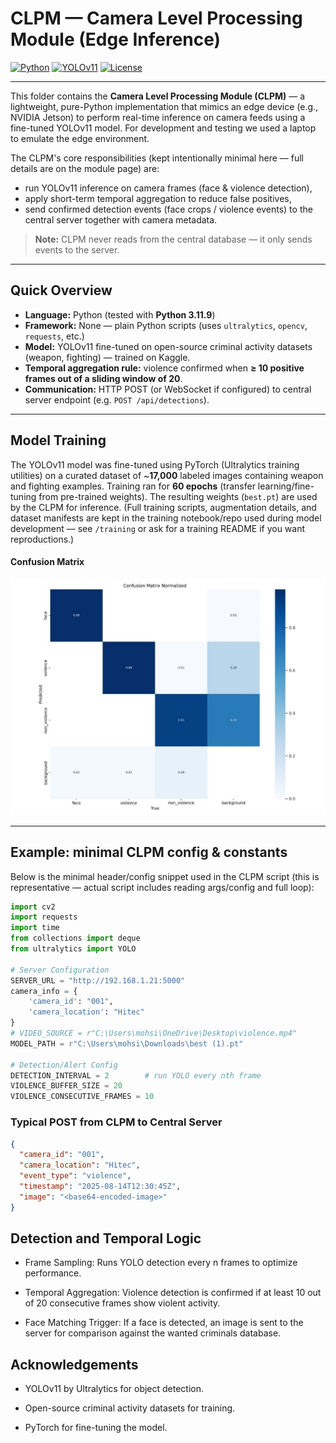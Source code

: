 # CLPM — Camera Level Processing Module (Edge Inference)

[![Python](https://img.shields.io/badge/Python-3.11.9-3776AB?style=for-the-badge&logo=python&logoColor=white)](https://www.python.org/)
[![YOLOv11](https://img.shields.io/badge/YOLOv11-v1.0-lightgrey?style=for-the-badge)](#)
[![License](https://img.shields.io/badge/License-MIT-blue?style=for-the-badge&logo=github)](../LICENSE)

---

This folder contains the **Camera Level Processing Module (CLPM)** — a lightweight, pure-Python implementation that mimics an edge device (e.g., NVIDIA Jetson) to perform real-time inference on camera feeds using a fine-tuned YOLOv11 model. For development and testing we used a laptop to emulate the edge environment.

The CLPM's core responsibilities (kept intentionally minimal here — full details are on the module page) are:

- run YOLOv11 inference on camera frames (face & violence detection),
- apply short-term temporal aggregation to reduce false positives,
- send confirmed detection events (face crops / violence events) to the central server together with camera metadata.

> **Note:** CLPM never reads from the central database — it only sends events to the server.

---

## Quick Overview

- **Language:** Python (tested with **Python 3.11.9**)  
- **Framework:** None — plain Python scripts (uses `ultralytics`, `opencv`, `requests`, etc.)  
- **Model:** YOLOv11 fine-tuned on open-source criminal activity datasets (weapon, fighting) — trained on Kaggle.  
- **Temporal aggregation rule:** violence confirmed when **≥ 10 positive frames out of a sliding window of 20**.  
- **Communication:** HTTP POST (or WebSocket if configured) to central server endpoint (e.g. `POST /api/detections`).

---

## Model Training

The YOLOv11 model was fine-tuned using PyTorch (Ultralytics training utilities) on a curated dataset of ~**17,000** labeled images containing weapon and fighting examples. Training ran for **60 epochs** (transfer learning/fine-tuning from pre-trained weights). The resulting weights (`best.pt`) are used by the CLPM for inference. (Full training scripts, augmentation details, and dataset manifests are kept in the training notebook/repo used during model development — see `/training` or ask for a training README if you want reproductions.)

#### Confusion Matrix
<img src="/imgs/confusion-matrix.jpg" alt="Confusion Matrix" />

---

## Example: minimal CLPM config & constants

Below is the minimal header/config snippet used in the CLPM script (this is representative — actual script includes reading args/config and full loop):

```python
import cv2
import requests
import time
from collections import deque
from ultralytics import YOLO

# Server Configuration
SERVER_URL = "http://192.168.1.21:5000"
camera_info = {
    'camera_id': "001",
    'camera_location': "Hitec"
}
# VIDEO_SOURCE = r"C:\Users\mohsi\OneDrive\Desktop\violence.mp4"
MODEL_PATH = r"C:\Users\mohsi\Downloads\best (1).pt"

# Detection/Alert Config
DETECTION_INTERVAL = 2        # run YOLO every nth frame
VIOLENCE_BUFFER_SIZE = 20
VIOLENCE_CONSECUTIVE_FRAMES = 10
```

### Typical POST from CLPM to Central Server

```json
{
  "camera_id": "001",
  "camera_location": "Hitec",
  "event_type": "violence",
  "timestamp": "2025-08-14T12:30:45Z",
  "image": "<base64-encoded-image>"
}
```
## Detection and Temporal Logic

- Frame Sampling: Runs YOLO detection every n frames to optimize performance.

- Temporal Aggregation: Violence detection is confirmed if at least 10 out of 20 consecutive frames show violent activity.

- Face Matching Trigger: If a face is detected, an image is sent to the server for comparison against the wanted criminals database.

## Acknowledgements

- YOLOv11 by Ultralytics for object detection.

- Open-source criminal activity datasets for training.

- PyTorch for fine-tuning the model.